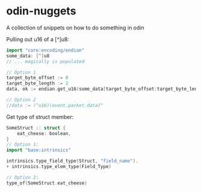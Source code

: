 # odin-nuggets
A collection of snippets on how to do something in odin

Pulling out u16 of a [^]u8:
```go
import "core:encoding/endian"
some_data: [^]u8
// ... magically is populated

// Option 1
target_byte_offset := 0
target_byte_length := 2
data, ok := endian.get_u16(some_data[target_byte_offset:target_byte_length])

// Option 2
//data := (^u16)(event.packet.data)^
```

Get type of struct member:
```go
SomeStruct :: struct {
    eat_cheese: boolean,
}
// Option 1:
import "base:intrinsics"

intrinsics.type_field_type(Struct, "field_name").
+ intrinsics.type_elem_type(Field_Type)

// Option 2:
type_of(SomeStruct.eat_cheese)
```

